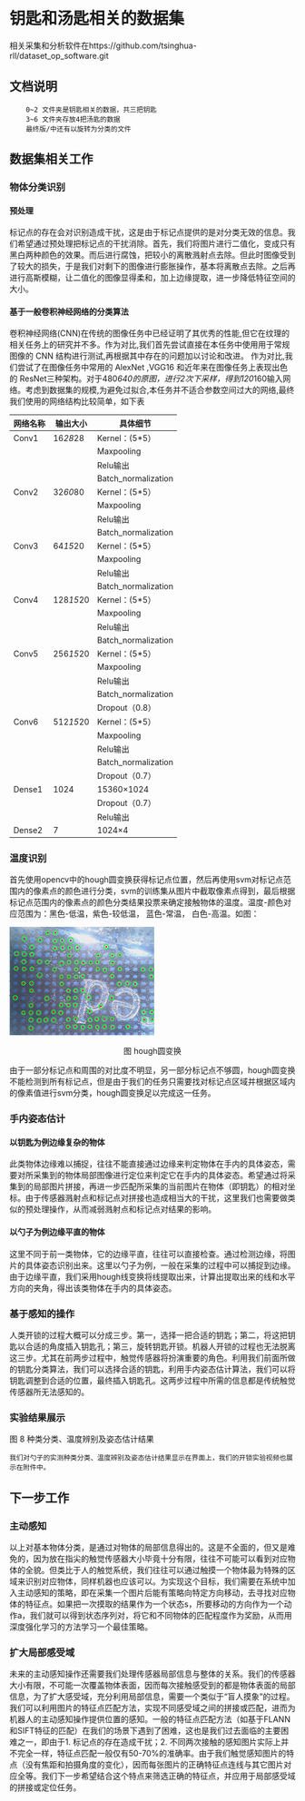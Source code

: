 # 钥匙和汤匙相关的数据集
相关采集和分析软件在https://github.com/tsinghua-rll/dataset_op_software.git
## 文档说明
```
    0~2 文件夹是钥匙相关的数据，共三把钥匙
    3~6 文件夹存放4把汤匙的数据
    最终版/中还有以旋转为分类的文件
```
## 数据集相关工作
### 物体分类识别

#### 预处理

​		标记点的存在会对识别造成干扰，这是由于标记点提供的是对分类无效的信息。我们希望通过预处理把标记点的干扰消除。
​		首先，我们将图片进行二值化，变成只有黑白两种颜色的效果。而后进行腐蚀，把较小的离散溅射点去除。但此时图像受到了较大的损失，于是我们对剩下的图像进行膨胀操作，基本将离散点去除。之后再进行高斯模糊，让二值化的图像显得柔和，加上边缘提取，进一步降低特征空间的大小。

#### 基于一般卷积神经网络的分类算法

​		卷积神经网络(CNN)在传统的图像任务中已经证明了其优秀的性能,但它在纹理的相关任务上的研究并不多。作为对比,我们首先尝试直接在本任务中使用用于常规图像的 CNN 结构进行测试,再根据其中存在的问题加以讨论和改进。
​		作为对比,我们尝试了在图像任务中常用的 AlexNet ,VGG16 和近年来在图像任务上表现出色的 ResNet三种架构。对于480*640的原图，进行2次下采样，得到120*160输入网络。考虑到数据集的规模,为避免过拟合,本任务并不适合参数空间过大的网络,最终我们使用的网络结构比较简单，如下表



| 网络名称            | 输出大小  | 具体细节       |
| ------------------- | --------- | -------------- |
| Conv1               | 16*28*28  | Kernel：(5*5） |
|           |           |Maxpooling                |
|             |           |Relu输出                |
|  |           |Batch_normalization                |
| Conv2               | 32*60*80  | Kernel：(5*5） |
|           |           |Maxpooling                |
|             |           |Relu输出                |
|  |           |Batch_normalization                |
| Conv3               | 64*15*20  | Kernel：(5*5） |
|           |           |Maxpooling                |
|             |           |Relu输出                |
|  |           |Batch_normalization                |
| Conv4               | 128*15*20 | Kernel：(5*5） |
|           |           |Maxpooling                |
|             |           |Relu输出                |
|  |           |Batch_normalization                |
| Conv5               | 256*15*20 | Kernel：(5*5） |
|           |           |Maxpooling                |
|             |           |Relu输出                |
|  |           |Batch_normalization                |
|       |           | Dropout（0.8） |
| Conv6               | 512*15*20 | Kernel：(5*5） |
|           |           |Maxpooling                |
|             |           |Relu输出                |
|  |           |Batch_normalization                |
|       |           | Dropout（0.7） |
| Dense1              | 1024      | 15360×1024     |
|       |           | Dropout（0.7） |
|             |           | Relu输出 |
| Dense2              | 7         | 1024×4         |



### 温度识别

​		首先使用opencv中的hough圆变换获得标记点位置，然后再使用svm对标记点范围内的像素点的颜色进行分类，svm的训练集从图片中截取像素点得到，最后根据标记点范围内的像素点的颜色分类结果投票来确定接触物体的温度。温度-颜色对应范围为：黑色-低温，紫色-较低温， 蓝色-常温， 白色-高温。如图：

![1556694076897](./img/hough圆变换.png)

<center>图 hough圆变换</center>


​		由于一部分标记点和周围的对比度不明显，另一部分标记点不够圆，hough圆变换不能检测到所有标记点，但是由于我们的任务只需要找对标记点区域并根据区域内的像素值进行svm分类，hough圆变换足以完成这一任务。

### 手内姿态估计

#### 以钥匙为例边缘复杂的物体

​    此类物体边缘难以捕捉，往往不能直接通过边缘来判定物体在手内的具体姿态，需要对所采集到的物体局部图像进行定位来判定它在手内的具体姿态。
​    希望通过将采集到的局部图片拼接，再进一步匹配所采集的当前图片在物体（即钥匙）的相对坐标。
​    由于传感器溅射点和标记点对拼接也造成相当大的干扰，这里我们也需要做类似的预处理操作，从而减弱溅射点和标记点对结果的影响。

#### 以勺子为例边缘平直的物体

​		这里不同于前一类物体，它的边缘平直，往往可以直接检查。通过检测边缘，将图片的具体姿态识别出来。
​		这里以勺子为例，一般在采集的过程中可以捕捉到边缘。由于边缘平直，我们采用hough线变换将线提取出来，计算出提取出来的线和水平方向的夹角，得出该类物体在手内的具体姿态。 

### 基于感知的操作

​		人类开锁的过程大概可以分成三步。第一，选择一把合适的钥匙；第二，将这把钥匙以合适的角度插入钥匙孔；第三，旋转钥匙开锁。
​		机器人开锁的过程也无法脱离这三步。尤其在前两步过程中，触觉传感器将扮演重要的角色。利用我们前面所做的钥匙分类算法，我们可以选择合适的钥匙，利用手内姿态估计算法，我们可以将钥匙调整到合适的位置，最终插入钥匙孔。这两步过程中所需的信息都是传统触觉传感器所无法感知的。

### 实验结果展示

图 8 种类分类、温度辨别及姿态估计结果

    我们对勺子的实测种类分类、温度辨别及姿态估计结果显示在界面上，我们的开锁实验视频也展示在附件中。
## 下一步工作

### 主动感知

​    	以上对基本物体分类，是通过对物体的局部信息得出的。这是不全面的，但又是难免的，因为放在指尖的触觉传感器大小毕竟十分有限，往往不可能可以看到对应物体的全貌。
​    	但类比于人的触觉系统，我们往往可以通过触摸一个物体最为特殊的区域来识别对应物体，同样机器也应该可以。
​		为实现这个目标，我们需要在系统中加入主动感知的策略，即在采集一个图片后能有策略向特定方向移动，去寻找对应物体的特征点。
​		如果把一次摸取的结果作为一个状态s，所要移动的方向作为一个动作a，我们就可以得到状态序列对，将它和不同物体的匹配程度作为奖励，从而用深度强化学习的方法学习一个最佳策略。

### 扩大局部感受域

​		未来的主动感知操作还需要我们处理传感器局部信息与整体的关系。我们的传感器大小有限，不可能一次覆盖物体表面，因而每次接触感受到的都是物体表面的局部信息，为了扩大感受域，充分利用局部信息，需要一个类似于“盲人摸象”的过程。我们可以利用图片的特征点匹配方法，实现不同感受域之间的拼接或匹配，进而为机器人的主动感知操作提供位置的感知。
​		一般的特征点匹配方法（如基于FLANN和SIFT特征的匹配）在我们的场景下遇到了困难，这也是我们过去面临的主要困难之一，即由于1. 标记点的存在造成干扰；2. 不同两次接触的感知图片实际上并不完全一样，特征点匹配一般仅有50-70%的准确率。由于我们触觉感知图片的特点（没有焦距和拍摄角度的变化），因而每张图片的正确特征点连线与其它图片对应全等。我们下一步希望结合这个特点来筛选正确的特征点，并应用于局部感受域的拼接或定位任务。